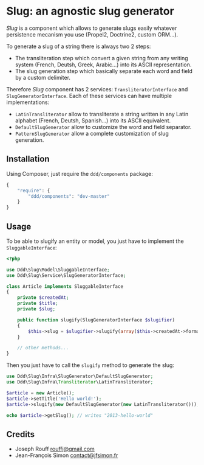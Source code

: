 Slug: an agnostic slug generator
================================

*Slug* is a component which allows to generate slugs easily whatever persistence
mecanism you use (Propel2, Doctrine2, custom ORM...).

To generate a slug of a string there is always two 2 steps:

- The transliteration step which convert a given string from any writing system
  (French, Deutsh, Greek, Arabic...) into its ASCII representation.
- The slug generation step which basically separate each word and field by a custom delimiter.

Therefore *Slug* component has 2 services: `TransliteratorInterface` and `SlugGeneratorInterface`. Each of these services
can have multiple implementations:

- `LatinTransliterator` allow to transliterate a string written in any Latin
  alphabet (French, Deutsh, Spanish...) into its ASCII equivalent.
- `DefaultSlugGenerator` allow to customize the word and field separator.
- `PatternSlugGenerator` allow a complete customization of slug generation.

Installation
------------

Using Composer, just require the `ddd/components` package:

``` javascript
{
    "require": {
        "ddd/components": "dev-master"
    }
}
```

Usage
-----

To be able to slugify an entity or model, you just have to implement the `SluggableInterface`:

``` php
<?php

use Ddd\Slug\Model\SluggableInterface;
use Ddd\Slug\Service\SlugGeneratorInterface;

class Article implements SluggableInterface
{
    private $createdAt;
    private $title;
    private $slug;

    public function slugify(SlugGeneratorInterface $slugifier)
    {
        $this->slug = $slugifier->slugify(array($this->createdAt->format('Y'), $this->title));
    }

    // other methods...
}
```

Then you just have to call the `slugify` method to generate the slug:

``` php
use Ddd\Slug\Infra\SlugGenerator\DefaultSlugGenerator;
use Ddd\Slug\Infra\Transliterator\LatinTransliterator;

$article = new Article();
$article->setTitle('Hello world!');
$article->slugify(new DefaultSlugGenerator(new LatinTransliterator()));

echo $article->getSlug(); // writes "2013-hello-world"
```

Credits
-------

- Joseph Rouff <rouffj@gmail.com>
- Jean-François Simon <contact@jfsimon.fr>
